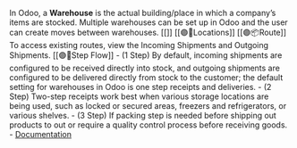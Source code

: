 In Odoo, a **Warehouse** is the actual building/place in which a company’s items are stocked. 
Multiple warehouses can be set up in Odoo and the user can create moves between warehouses.
[[]]
[[🟣🏬Locations]]
[[🟣📦Route]] To access existing routes, view the Incoming Shipments and Outgoing Shipments.
[[🟣🏬Step Flow]] 
	- (1 Step) By default, incoming shipments are configured to be received directly into stock, and outgoing shipments are configured to be delivered directly from stock to the customer; the default setting for warehouses in Odoo is one step receipts and deliveries.
	- (2 Step) Two-step receipts work best when various storage locations are being used, such as locked or secured areas, freezers and refrigerators, or various shelves.
	- (3 Step) If packing step is needed before shipping out products to out or require a quality control process before receiving goods.
	- [Documentation](https://www.odoo.com/documentation/17.0/applications/inventory_and_mrp/inventory/shipping_receiving/daily_operations/shipments_deliveries.html)